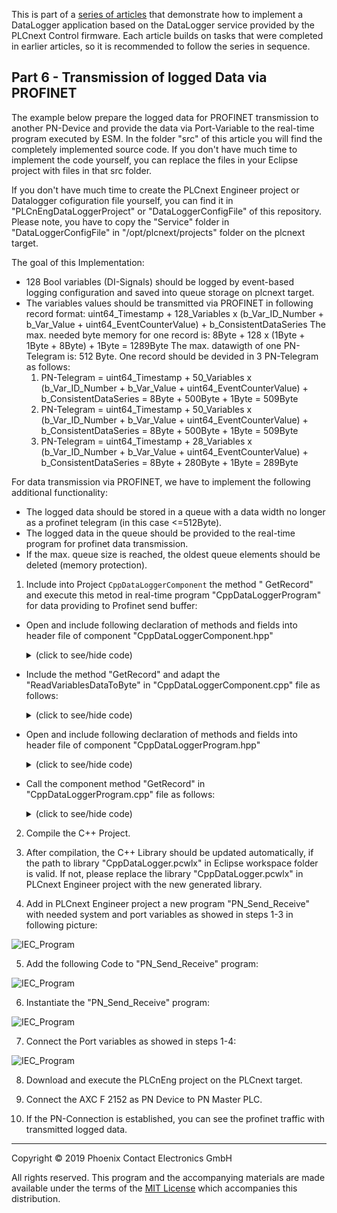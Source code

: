 This is part of a [series of articles](https://github.com/PLCnext/plcnext-real-time-datalogger) that demonstrate how to implement a DataLogger application based on the DataLogger service provided by the PLCnext Control firmware.  Each article builds on tasks that were completed in earlier articles, so it is recommended to follow the series in sequence.

## Part 6 - Transmission of logged Data via PROFINET


The example below prepare the logged data for PROFINET transmission to another PN-Device and provide the data via Port-Variable to the real-time program executed by ESM. In the folder "src" of this article you will find the completely implemented source code. If you don't have much time to implement the code yourself, you can replace the files in your Eclipse project with files in that src folder.

If you don't have much time to create the PLCnext Engineer project or Datalogger cofiguration file yourself, you can find it in "PLCnEngDataLoggerProject" or "DataLoggerConfigFile" of this repository. Please note, you have to copy the "Service" folder in "DataLoggerConfigFile" in "/opt/plcnext/projects" folder on the plcnext target.

The goal of this Implementation:
 - 128 Bool variables (DI-Signals) should be logged by event-based logging configuration and saved into queue storage on plcnext target.
 - The variables values should be transmitted via PROFINET in following record format: uint64_Timestamp + 128_Variables x (b_Var_ID_Number + b_Var_Value + uint64_EventCounterValue) + b_ConsistentDataSeries
   The max. needed byte memory for one record is: 8Byte + 128 x (1Byte + 1Byte + 8Byte) + 1Byte = 1289Byte
   The max. datawigth of one PN-Telegram is: 512 Byte. One record should be devided in 3 PN-Telegram as follows:
   1. PN-Telegram = uint64_Timestamp + 50_Variables x (b_Var_ID_Number + b_Var_Value + uint64_EventCounterValue) + b_ConsistentDataSeries = 8Byte + 500Byte + 1Byte = 509Byte
   2. PN-Telegram = uint64_Timestamp + 50_Variables x (b_Var_ID_Number + b_Var_Value + uint64_EventCounterValue) + b_ConsistentDataSeries = 8Byte + 500Byte + 1Byte = 509Byte
   3. PN-Telegram = uint64_Timestamp + 28_Variables x (b_Var_ID_Number + b_Var_Value + uint64_EventCounterValue) + b_ConsistentDataSeries = 8Byte + 280Byte + 1Byte = 289Byte
 

For data transmission via PROFINET, we have to implement the following additional functionality:
 - The logged data should be stored in a queue with a data width no longer as a profinet telegram (in this case <=512Byte).
 - The logged data in the queue should be provided to the real-time program for profinet data transmission.
 - If the max. queue size is reached, the oldest queue elements should be deleted (memory protection).


1. Include into Project `CppDataLoggerComponent` the method " GetRecord" and execute this metod in real-time program "CppDataLoggerProgram" for data providing to Profinet send buffer:
 - Open and include following declaration of methods and fields into header file of component "CppDataLoggerComponent.hpp"

   <details>
   <summary>(click to see/hide code)</summary>

    ```cpp
	#include <mutex>
	
	private: // fields
	//struct definition
    struct SaveToQueue {
    uint8 byteRecord[512] = {0}; // (8Byte TimeStamp + 8Byte Data)
    };

    uint8 MaxLogVar = 50; //max. Number of LogVariables inside one PN Telegram: (PN-TelegramSize-TimeStamp)/(LogVarID + LogVarValue + LogVarEvetnCnt)
       					  //max. Number of LogVariables inside one PN Telegram: (512Byte - 8Byte)/(1Byte + 1Byte + 8Byte) = 50

    //newRecord declaration
    SaveToQueue newRecord;

    //mutex declaration
    mutex myLock;
    deque<SaveToQueue> toQueue;

    bool m_QueueOverflowWarning = 0;
    bool m_QueueOverflowError = 0;


	public: // IProgramComponent operations
       uint32 GetRecord(uint8* byteRecord,  bool &b_PN_DataValidBit); //will be called in program execution
	```
   </details>
     
 - Include the method "GetRecord" and adapt the "ReadVariablesDataToByte" in "CppDataLoggerComponent.cpp" file as follows:
 
   <details>
   <summary>(click to see/hide code)</summary>

    ```cpp
	
	//////////////////////////////////////////////////////////////////////////////////////////
	//This is the "GetRecord" method and will be executed by program in real-time context.  //
	//The method copied the data from the queue to byteRecord. The byteRecord is a array    //
	//defined as OutPort-Variable and is connected with InPort-Variable in PLCnext Engineer.//
	//The IEC61131 Program in PLCnext Engineer copied the data from to Profinet send buffer.//
	//The variable "b_PN_DataValidBit" is a Input-Port and provides the state of Profinet-  //
	//Communication from PLCnext Engineer system variable "PND_S1_VALID_DATA_CYCLE". We use //
	//this input as trigger for transmission of data from the queue to Profinet send buffer.//
	//                                                                                      //
	//The Return Value currQueueSize is a OutPort-Variable and can be used as memory status //
	//in PLCnext Engineer project.                                                          //
	//////////////////////////////////////////////////////////////////////////////////////////

	uint32 CppDataLoggerComponent::GetRecord(uint8* byteRecord, bool &b_PN_DataValidBit) {

	uint32 currQueueSize = 0; //the value returns the current dequeue size

	if(m_bInitialized == true)
	{
		currQueueSize = toQueue.size(); //get the dequeue size

		if(currQueueSize > 0 && b_PN_DataValidBit == true) //if the size is not zero and the Profinet communication is established
		{
			shared_ptr<SaveToQueue> toPN; //shared pointer

			myLock.lock(); //get mutex so we can read the record from the queue;
			toPN = make_shared<SaveToQueue>((toQueue.front())); //get the first element to the shared pointer

			if(toPN)
			{
				memset(byteRecord, 0x00, sizeof(toPN->byteRecord));
				memcpy(byteRecord, toPN->byteRecord, sizeof(toPN->byteRecord)); //Copy 512 Bytes to the byteRecord
			}

			toQueue.pop_front(); //delete the first element
			myLock.unlock(); //unlock mutex
		}

		if(currQueueSize > 10000 && currQueueSize < 100000 && m_QueueOverflowWarning == false) //set warning message, if the queue size is greater as 10000
		{
			Log::Info("[CppDataLoggerComponent]-------------------------------Record Overflow in the Queue is expected!");
			m_QueueOverflowWarning = true;
		}
		else if(currQueueSize <= 1000)
			m_QueueOverflowWarning = false;

		if(currQueueSize > 100000 && m_QueueOverflowError == false) //set alarm message, if the queue size is greater as 100000
		{
			toQueue.erase(toQueue.begin(), toQueue.begin() + 10000); //erase the first 10000 elements
			Log::Error("[CppDataLoggerComponent]-------------------------------Record Overflow in the Queue, the first 10000 records are erased! ");
			m_QueueOverflowError = true;
		}
		else
			m_QueueOverflowError = false;
	}
	return(currQueueSize);
	}
	
	
	//////////////////////////////////////////////////////////////////////////////////////////
	//This is the ReadVariablesDataToByte method with ReadVariablesData service call of     //
	//DataLogger service. The Service Call reads the data from the given variable from      //
	//the session. This service function returns the data values from the passed variable   //
	//names including timestamps and data series consistent flags, which is called a record.//
	//                                                                                      //
	//In a record the values are in a static order and doesn't contain any type information.//
	//Each record starts with the timestamp followed by the values from the given variable  //
	//by names and ends with the consistent flag.                                           //
	//////////////////////////////////////////////////////////////////////////////////////////

	ErrorCode CppDataLoggerComponent::ReadVariablesDataToByte(const Arp::String& sessionName,
    const Arp::DateTime& startTime, const Arp::DateTime& endTime,
    const std::vector<Arp::String>& variableNames, uint8* byteMemory)
   {
    IDataLoggerService::ReadVariablesDataValuesDelegate readValuesDelegate =
        IDataLoggerService::ReadVariablesDataValuesDelegate::create([&](
            IRscReadEnumerator<RscVariant<512>>& readEnumerator)
    {
    // The readEnumerator gets the N-records,
    // the number of record is not available, the records come as N (undefined) Records!
    readEnumerator.BeginRead();

    RscVariant<512> currentVariant;

    while (readEnumerator.ReadNext(currentVariant))
    {
        RscType rscType = currentVariant.GetType();

        // Check if the rscType is a Array,
        // if yes -> the next record is founded
        if (rscType == RscType::Array)
        {
            RscArrayReader arrayReader(currentVariant); //read currentVariant into arrayReader
            size_t arraySize = arrayReader.GetSize();   //Get the size of Array
            size_t r_offset = 0;                        //reinitialize the r_offset

            uint8 ID_Number = 0;                        //reinitialize the ID_Number
            uint8 LogVarCounter = 0;                    //reinitialize the LogVarCounter
            RscVariant<512> valueTmp = {0};             //reinitialize the valueTmp
            uint8 valueLogVarTmp[8] = {0};              //reinitialize the valueLogVarTmp
            uint8 dateTimeBuffer[8] = {0};              //reinitialize the dateTimeBuffer

            bool b_FoundNullValue = false;              //reinitialize the b_FoundNullValue

            std::vector<size_t> dataValidOffsetTmp;     //vector for r_offset of DataValidBit
            std::vector<SaveToQueue> byteRecordTmp;     //temporary vector for variable Array will be used as PN-Telegram buffer if the variable numbers are above 50 (509 Bytes)

            memset(newRecord.byteRecord, 0x00, sizeof(newRecord.byteRecord));  //reinitialize the newRecord.byteRecord

            for (size_t i = 0; i < (arraySize-1); i++)  //for each element-1 in the array, the last element is a DataValidBit and will be copy separately after this loop
            {
             // The Value will be copied into variant
            arrayReader.ReadNext(valueTmp);

            // Each RscType should be check separately
            // The following data types are expected: DateTime, Bool, Uint64 and Void(NULL)
             switch (valueTmp.GetType())
             {
             case RscType::DateTime:  //if the DataType is DateTime
             {
                uint8 dateTimeBuffer[8] = {0};                   //reinitialize the dateTimeBuffer
             	valueTmp.CopyTo(*((DateTime*)(dateTimeBuffer))); //copy the time stamp value to dateTimeBuffer

             	for(int i = 0; i < sizeof(dateTimeBuffer); i++)  //write the dateTimeBuffer into newRecord.byteRecord Array
             	{
             		memcpy((newRecord.byteRecord + r_offset), &dateTimeBuffer[i], 1);
             		r_offset += 1;
             	 }

            	ID_Number = 0; // set the Variable ID-Number to zero, the ID-Number will be incremented during iteration of elements
             }
             break;

             case RscType::Void:
             {
             	if (b_FoundNullValue == false)
             	{
             		b_FoundNullValue = true;  //Null-Value is founded
             	}
             	else
             	{
             		//Log::Info("ID_Number = {0}   Value = Void", (int)ID_Number);
             		ID_Number += 1;            //increment logging variable ID_Number if the Null-Value and Null-EventCounter is founded
             		b_FoundNullValue = false;
             	}
             }
             break;

             case RscType::Bool:  //if the DataType is Bool
             {
            	newRecord.byteRecord[r_offset] = ID_Number;  // copy the variable ID-Number to newRecord.byteRecord
            	ID_Number += 1;                              // increment logging variable ID_Number
            	r_offset += 1;                               // increment the offset

            	valueTmp.CopyTo(*((bool*)(valueLogVarTmp))); // copy the logging variable value to valueLogVarTmp
            	newRecord.byteRecord[r_offset] = valueLogVarTmp[0]; // copy the record-element to newRecord.byteRecord
                r_offset += 1; //increment the offset

                //Log::Info("ID_Number = {0}   Value = {1}", (int) newRecord.byteRecord[r_offset-2], (int) newRecord.byteRecord[r_offset-1]);
             }
             break;

             case RscType::Uint64:
             {
                uint8 eventCountBuffer[8] = {0}; //reset eventCountBuffer

                //copy the eventVariable Counter Value to the newRecord
                valueTmp.CopyTo(*((uint64*)(eventCountBuffer)));  //copy the event counter value to eventCountBuffer

                for(int i = 0; i < sizeof(eventCountBuffer); i++) //write the event counter into newRecord.byteRecord Array
                {
                	memcpy((newRecord.byteRecord + r_offset), &eventCountBuffer[i], 1);
                	r_offset += 1;
                }

                LogVarCounter += 1; //increment LogVarCounter
             }
              break;

             default:
                 break;
             }

             if (LogVarCounter >= MaxLogVar) // The limit for one PN Telegram is 50 variables: Time stamp + 50 x (VarID + VarValue + eventCount) + DataValidBit
                                             // 50 Variables = 8 Byte + 50 x 10Bytes + 1Byte = 509 Bytes (Offset 0..508)
             {
             	dataValidOffsetTmp.push_back(r_offset); //save the the offset of "r_offset" to dataValidOffsetTmp-vector (is needed for complete the PN-Telegram with data-valid bit)
             	byteRecordTmp.push_back(newRecord);     //save the record to byteRecordTmp-vector

             	LogVarCounter = 0;  //reset the LogVarCounter
                r_offset = 0;       //reset the r_offset

                memset(newRecord.byteRecord, 0x00, sizeof(newRecord.byteRecord)); //reinitialize the newRecord.byteRecord

                for(int i = 0; i < sizeof(dateTimeBuffer); i++) //write the time stamp in the first 8 Bytes of newRecord.byteRecord Array
                 {
                 	memcpy((newRecord.byteRecord + r_offset), &dateTimeBuffer[i], 1); //copy one of 8 time stamp bytes into newRecord.byteRecord Array
                 	r_offset += 1; //increment the offset after copy of 1Byte
                 }
             }
         }

     arrayReader.ReadNext(valueTmp); //read in the last element "ConsistentDataSeries"

	 if(valueTmp.GetType() == RscType::Bool) //The last Element is "ConsistentDataSeries"
	 {
		 valueTmp.CopyTo(*((bool*)(newRecord.byteRecord + r_offset))); //copy the ConsistentDataSeries value into newRecord.byteRecord

		 int iOffset = 0;

		 for(size_t j=0; j < byteRecordTmp.size(); j++) //If more that 50 variables are logged, divide the Record in tree PN-Telegrams
		 {
		 	iOffset = (int)dataValidOffsetTmp[j]; //Get iOffset as index for "ConsistentDataSeries"
		 	byteRecordTmp[j].byteRecord[iOffset]= newRecord.byteRecord[r_offset]; //copy the ConsistentDataSeries value into PN-Telegram (index position 508, 508, 288)

		 	myLock.lock(); //get mutex so we can write our new record to the queue;
		 	toQueue.push_back(byteRecordTmp[j]); //save the byteRecordTmp into PN-Telegram Queue
		 	myLock.unlock(); //unlock mutex
		 }

		 //std::lock_guard<std::mutex> lock(this->myLock);
		 myLock.lock(); //get mutex so we can write our new record to the queue;
		 toQueue.push_back(newRecord); //save thenewRecord into PN-Telegram Queue
		 myLock.unlock(); //unlock mutex
	  }

      else
     {
    	  Log::Error("ReadVariablesDataToByte()----------The ConsistentDataSeries Value is NOT found");
     }
     }
    }
     readEnumerator.EndRead();
	});

    ErrorCode result;

	//Call the ReadVariablesData Method from DataLogger Service
	result = this->m_pDataLoggerService->ReadVariablesData(
			sessionName,
			startTime,
			endTime,

	// This is the Delegate for the transmission of VariableNames
	IDataLoggerService::ReadVariablesDataVariableNamesDelegate::create([&](
		 IRscWriteEnumerator<RscString<512>>& writeEnumerator)
		 {
			writeEnumerator.BeginWrite(variableNames.size());
			for (const auto& varName : variableNames)
			{
				writeEnumerator.WriteNext(varName);
			}
			writeEnumerator.EndWrite();
		}),
		readValuesDelegate);
	 return result;
	};
	
   ```
   </details>   
	  
- Open and include following declaration of methods and fields into header file of component "CppDataLoggerProgram.hpp"
   <details>
   <summary>(click to see/hide code)</summary>

    ```cpp
	    public: /* Ports */

		//#port
		//#attributes(Output|Retain)
		//#name(OutPortPN)
		uint8 OutPortPN [512] = {0}; //The Port-Variable for the connection in PLCnext Engineer

		//#port
		//#attributes(Output|Retain)
		//#name(OutQueueSize)
		uint32 QueueSize = 0;   //The Port-Variable for the connection in PLCnext Engineer

		//#port
		//#attributes(Input|Retain)
		//#name(Cpp_Pn_Valid_Data_Cycle_In)
		bool Cpp_Pn_Valid_Data_Cycle_In = false;   //The Port-Variable for PN-Connection Status, provided by Program in PLCnext Engineer
	```
   </details>
     
 - Call the component method "GetRecord" in "CppDataLoggerProgram.cpp" file as follows:
 
   <details>
   <summary>(click to see/hide code)</summary>

    ```cpp
	   void CppDataLoggerProgram::Execute()
	   {
        //implement program 
	    //Call the reference to the method in the component.
	    //The Execute Program method will be called in real time context
	    QueueSize = cppDataLoggerComponent.GetRecord(OutPortPN, Cpp_Pn_Valid_Data_Cycle_In);
	   }
   	```
   </details>
   

2. Compile the C++ Project.

3. After compilation, the C++ Library should be updated automatically, if the path to library "CppDataLogger.pcwlx" in Eclipse workspace folder is valid. If not, please replace the library "CppDataLogger.pcwlx" in PLCnext Engineer project with the new generated library.

4. Add in PLCnext Engineer project a new program "PN_Send_Receive" with needed system and port variables as showed in steps 1-3 in following picture:

![IEC_Program](Picture/11_PN_Send_Receive_Var.png)

5. Add the following Code to "PN_Send_Receive" program:

![IEC_Program](Picture/12_PN_Send_Receive_Code.png)

6. Instantiate the "PN_Send_Receive" program:

![IEC_Program](Picture/13_PN_Send_Receive_Instance.png)

7. Connect the Port variables as showed in steps 1-4:

![IEC_Program](Picture/14_PN_Send_Receive_ConnectPortVariables.png)

8. Download and execute the PLCnEng project on the PLCnext target.

9. Connect the AXC F 2152 as PN Device to PN Master PLC.

10. If the PN-Connection is established, you can see the profinet traffic with transmitted logged data.
---

Copyright © 2019 Phoenix Contact Electronics GmbH

All rights reserved. This program and the accompanying materials are made available under the terms of the [MIT License](http://opensource.org/licenses/MIT) which accompanies this distribution.